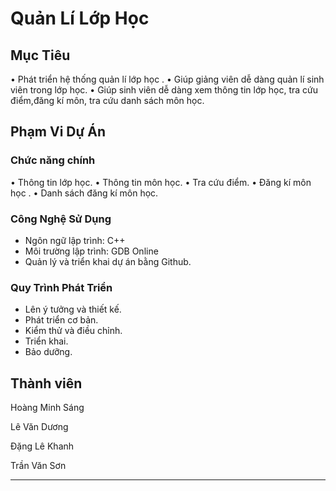 # **Quản Lí Lớp Học**

## **Mục Tiêu**

•	Phát triển hệ thống quản lí lớp học .
•	Giúp giảng viên dễ dàng quản lí sinh viên trong lớp học.
•	Giúp sinh viên dễ dàng xem thông tin lớp học, tra cứu điểm,đăng kí môn, tra cứu danh sách môn học.

## **Phạm Vi Dự Án**

### **Chức năng chính**
•	Thông tin lớp học.
•	Thông tin môn học.
•	Tra cứu điểm.
•	Đăng kí môn học .
•	Danh sách đăng kí môn học.


### **Công Nghệ Sử Dụng**

- Ngôn ngữ lập trình: C++
- Môi trường lập trình: GDB Online
- Quản lý và triển khai dự án bằng Github.

### **Quy Trình Phát Triển**

- Lên ý tưởng và thiết kế.
- Phát triển cơ bản.
- Kiểm thử và điều chỉnh.
- Triển khai.
- Bảo dưỡng.

## **Thành viên**

Hoàng Minh Sáng

Lê Văn Dương
 
Đặng Lê Khanh

Trần Văn Sơn

---
